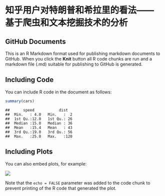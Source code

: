知乎用户对特朗普和希拉里的看法—— 基于爬虫和文本挖掘技术的分析
================

GitHub Documents
----------------

This is an R Markdown format used for publishing markdown documents to GitHub. When you click the **Knit** button all R code chunks are run and a markdown file (.md) suitable for publishing to GitHub is generated.

Including Code
--------------

You can include R code in the document as follows:

``` r
summary(cars)
```

    ##      speed           dist    
    ##  Min.   : 4.0   Min.   :  2  
    ##  1st Qu.:12.0   1st Qu.: 26  
    ##  Median :15.0   Median : 36  
    ##  Mean   :15.4   Mean   : 43  
    ##  3rd Qu.:19.0   3rd Qu.: 56  
    ##  Max.   :25.0   Max.   :120

Including Plots
---------------

You can also embed plots, for example:

![](知乎用户对特朗普和希拉里的看法_files/figure-markdown_github/pressure-1.png)

Note that the `echo = FALSE` parameter was added to the code chunk to prevent printing of the R code that generated the plot.
